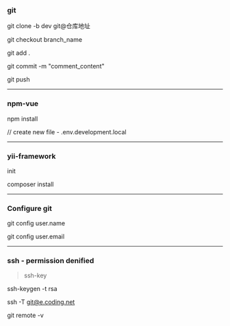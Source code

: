 ### git 

git clone -b dev git@仓库地址

git checkout branch_name

git add .

git commit -m "comment_content"

git push


----

### npm-vue

npm install

// create new file - .env.development.local



----

### yii-framework

init

composer install


----

### Configure git

git config user.name

git config user.email


----

### ssh - permission denified

> ssh-key

ssh-keygen -t rsa

ssh -T git@e.coding.net

git remote -v



